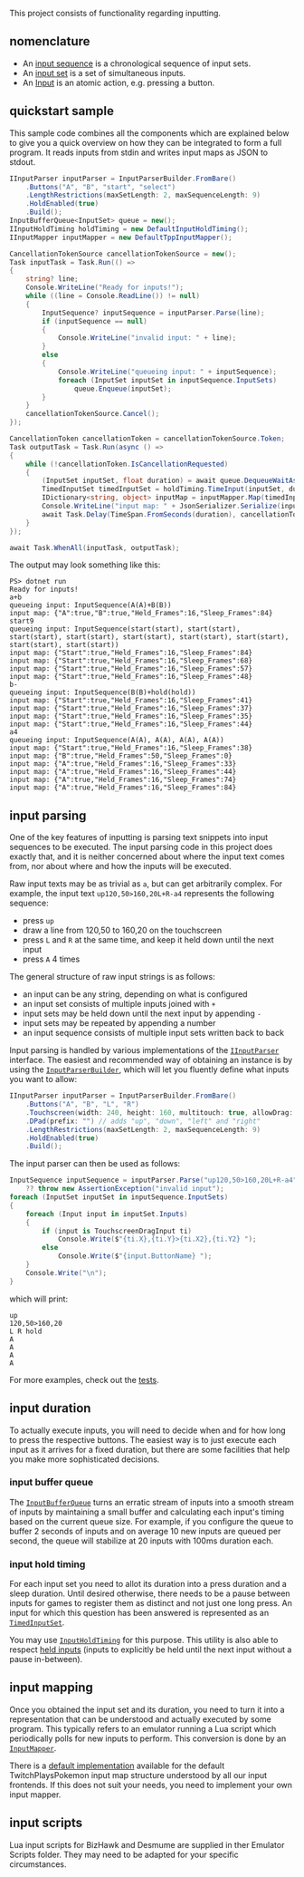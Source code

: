 
This project consists of functionality regarding inputting.

## nomenclature

- An [input sequence](InputSequence.cs) is a chronological sequence of input sets.
- An [input set](InputSet.cs) is a set of simultaneous inputs.
- An [Input](Inputs/Input.cs) is an atomic action, e.g. pressing a button.

## quickstart sample

This sample code combines all the components which are explained below to give
you a quick overview on how they can be integrated to form a full program.
It reads inputs from stdin and writes input maps as JSON to stdout.

```c#
IInputParser inputParser = InputParserBuilder.FromBare()
    .Buttons("A", "B", "start", "select")
    .LengthRestrictions(maxSetLength: 2, maxSequenceLength: 9)
    .HoldEnabled(true)
    .Build();
InputBufferQueue<InputSet> queue = new();
IInputHoldTiming holdTiming = new DefaultInputHoldTiming();
IInputMapper inputMapper = new DefaultTppInputMapper();

CancellationTokenSource cancellationTokenSource = new();
Task inputTask = Task.Run(() =>
{
    string? line;
    Console.WriteLine("Ready for inputs!");
    while ((line = Console.ReadLine()) != null)
    {
        InputSequence? inputSequence = inputParser.Parse(line);
        if (inputSequence == null)
        {
            Console.WriteLine("invalid input: " + line);
        }
        else
        {
            Console.WriteLine("queueing input: " + inputSequence);
            foreach (InputSet inputSet in inputSequence.InputSets)
                queue.Enqueue(inputSet);
        }
    }
    cancellationTokenSource.Cancel();
});

CancellationToken cancellationToken = cancellationTokenSource.Token;
Task outputTask = Task.Run(async () =>
{
    while (!cancellationToken.IsCancellationRequested)
    {
        (InputSet inputSet, float duration) = await queue.DequeueWaitAsync();
        TimedInputSet timedInputSet = holdTiming.TimeInput(inputSet, duration);
        IDictionary<string, object> inputMap = inputMapper.Map(timedInputSet);
        Console.WriteLine("input map: " + JsonSerializer.Serialize(inputMap));
        await Task.Delay(TimeSpan.FromSeconds(duration), cancellationToken);
    }
});

await Task.WhenAll(inputTask, outputTask);
```

The output may look something like this:
```text
PS> dotnet run
Ready for inputs!
a+b
queueing input: InputSequence(A(A)+B(B))
input map: {"A":true,"B":true,"Held_Frames":16,"Sleep_Frames":84}
start9
queueing input: InputSequence(start(start), start(start), start(start), start(start), start(start), start(start), start(start), start(start), start(start))
input map: {"Start":true,"Held_Frames":16,"Sleep_Frames":84}
input map: {"Start":true,"Held_Frames":16,"Sleep_Frames":68}
input map: {"Start":true,"Held_Frames":16,"Sleep_Frames":57}
input map: {"Start":true,"Held_Frames":16,"Sleep_Frames":48}
b-
queueing input: InputSequence(B(B)+hold(hold))
input map: {"Start":true,"Held_Frames":16,"Sleep_Frames":41}
input map: {"Start":true,"Held_Frames":16,"Sleep_Frames":37}
input map: {"Start":true,"Held_Frames":16,"Sleep_Frames":35}
input map: {"Start":true,"Held_Frames":16,"Sleep_Frames":44}
a4
queueing input: InputSequence(A(A), A(A), A(A), A(A))
input map: {"Start":true,"Held_Frames":16,"Sleep_Frames":38}
input map: {"B":true,"Held_Frames":50,"Sleep_Frames":0}
input map: {"A":true,"Held_Frames":16,"Sleep_Frames":33}
input map: {"A":true,"Held_Frames":16,"Sleep_Frames":44}
input map: {"A":true,"Held_Frames":16,"Sleep_Frames":74}
input map: {"A":true,"Held_Frames":16,"Sleep_Frames":84}
```

## input parsing

One of the key features of inputting is parsing text snippets into input sequences to be executed.
The input parsing code in this project does exactly that,
and it is neither concerned about where the input text comes from,
nor about where and how the inputs will be executed.

Raw input texts may be as trivial as `a`, but can get arbitrarily complex.
For example, the input text `up120,50>160,20L+R-a4` represents the following sequence:
- press `up`
- draw a line from 120,50 to 160,20 on the touchscreen
- press `L` and `R` at the same time, and keep it held down until the next input
- press `A` 4 times

The general structure of raw input strings is as follows:
- an input can be any string, depending on what is configured
- an input set consists of multiple inputs joined with `+`
- input sets may be held down until the next input by appending `-`
- input sets may be repeated by appending a number
- an input sequence consists of multiple input sets written back to back

Input parsing is handled by various implementations of the [`IInputParser`](Parsing/IInputParser.cs) interface.
The easiest and recommended way of obtaining an instance is by using the [`InputParserBuilder`](InputParserBuilder.cs),
which will let you fluently define what inputs you want to allow:

```c#
IInputParser inputParser = InputParserBuilder.FromBare()
    .Buttons("A", "B", "L", "R")
    .Touchscreen(width: 240, height: 160, multitouch: true, allowDrag: true)
    .DPad(prefix: "") // adds "up", "down", "left" and "right"
    .LengthRestrictions(maxSetLength: 2, maxSequenceLength: 9)
    .HoldEnabled(true)
    .Build();
```

The input parser can then be used as follows:

```c#
InputSequence inputSequence = inputParser.Parse("up120,50>160,20L+R-a4")
    ?? throw new AssertionException("invalid input");
foreach (InputSet inputSet in inputSequence.InputSets)
{
    foreach (Input input in inputSet.Inputs)
    {
        if (input is TouchscreenDragInput ti)
            Console.Write($"{ti.X},{ti.Y}>{ti.X2},{ti.Y2} ");
        else
            Console.Write($"{input.ButtonName} ");
    }
    Console.Write("\n");
}
```

which will print:

```text
up
120,50>160,20
L R hold
A
A
A
A
```

For more examples, check out the [tests](../../tests/TPP.Inputting.Tests).

## input duration

To actually execute inputs, you will need to decide when and for how long to press the respective buttons.
The easiest way is to just execute each input as it arrives for a fixed duration,
but there are some facilities that help you make more sophisticated decisions.

### input buffer queue

The [`InputBufferQueue`](InputBufferQueue.cs) turns an erratic stream of inputs
into a smooth stream of inputs by maintaining a small buffer and calculating
each input's timing based on the current queue size.
For example, if you configure the queue to buffer 2 seconds of inputs
and on average 10 new inputs are queued per second, the queue will stabilize at
20 inputs with 100ms duration each.

### input hold timing

For each input set you need to allot its duration into a press duration and a
sleep duration. Until desired otherwise, there needs to be a pause between
inputs for games to register them as distinct and not just one long press.
An input for which this question has been answered is represented as an
[`TimedInputSet`](InputSet.cs).

You may use [`InputHoldTiming`](InputHoldTiming.cs) for this purpose.
This utility is also able to respect [held inputs](Inputs/HoldInput.cs)
(inputs to explicitly be held until the next input without a pause in-between).

## input mapping

Once you obtained the input set and its duration, you need to turn it into a
representation that can be understood and actually executed by some program.
This typically refers to an emulator running a Lua script which periodically
polls for new inputs to perform.
This conversion is done by an [`InputMapper`](InputMappers.cs).

There is a [default implementation](InputMappers.cs) available for the default
TwitchPlaysPokemon input map structure understood by all our input frontends.
If this does not suit your needs, you need to implement your own input mapper.


## input scripts

Lua input scripts for BizHawk and Desmume are supplied in ther Emulator Scripts folder.
They may need to be adapted for your specific circumstances.
